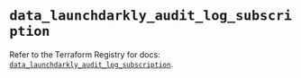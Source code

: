 # `data_launchdarkly_audit_log_subscription`

Refer to the Terraform Registry for docs: [`data_launchdarkly_audit_log_subscription`](https://registry.terraform.io/providers/launchdarkly/launchdarkly/2.21.5/docs/data-sources/audit_log_subscription).
